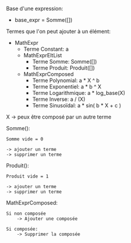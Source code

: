 

Base d'une expression:

- base_expr = Somme([])



Termes que l'on peut ajouter à un élément:


- MathExpr
    - Terme Constant:       a
    - MathExprEltList
        - Terme Somme:          Somme([])
        - Terme Produit:        Produit([])
    - MathExprComposed
        - Terme Polynomial:     a * X ^ b
        - Terme Exponentiel:    a * b ^ X
        - Terme Logarithmique:  a * log_base(X)
        - Terme Inverse:        a / (X)
        - Terme Sinusoïdal:     a * sin( b * X + c )


X -> peux être composé par un autre terme



Somme():

    Somme vide = 0

    -> ajouter un terme
    -> supprimer un terme


Produit():

    Produit vide = 1

    -> ajouter un terme
    -> supprimer un terme


MathExprComposed:

    Si non composée
        -> Ajouter une composée

    Si composée:
        -> Supprimer la composée








